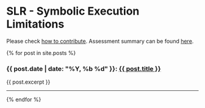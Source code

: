 # SLR - Symbolic Execution Limitations

Please check [how to contribute](https://github.com/mximp/se-limitations-slr).
Assessment summary can be found [here](/assessment-list.md).

{% for post in site.posts %}
  <h3>{{ post.date | date: "%Y, %b %d" }}: <a href="{{ post.url | prepend: site.baseurl }}">{{ post.title }}</a></h3>
  {{ post.excerpt }}
  <hr/>
{% endfor %}

